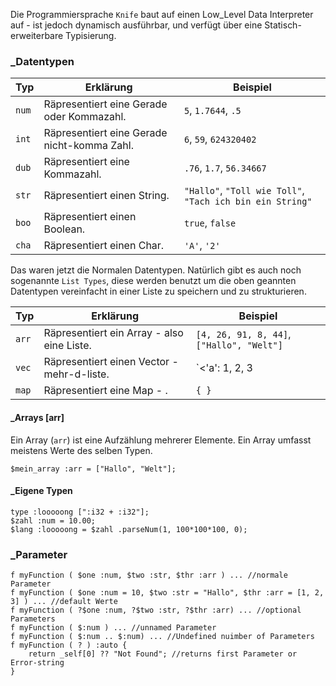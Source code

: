 Die Programmiersprache `Knife` baut auf einen Low_Level Data Interpreter auf - ist jedoch dynamisch ausführbar, und verfügt über eine Statisch-erweiterbare Typisierung.

### _Datentypen

| Typ  | Erklärung                                   | Beispiel                                                     |
| ---  | ---                                         | ---                                                          |
|`num` | Räpresentiert eine Gerade oder Kommazahl.   | `5`, `1.7644`, `.5`                                          |
|`int` | Räpresentiert eine Gerade nicht-komma Zahl. | `6`, `59`, `624320402`                                       |
|`dub` | Räpresentiert eine Kommazahl.               | `.76`, `1.7`, `56.34667`                                     |
|`str` | Räpresentiert einen String.                 | `"Hallo"`, `"Toll wie Toll"`, `"Tach ich bin ein String"`    |
|`boo` | Räpresentiert einen Boolean.                | `true`, `false`                                              |
|`cha` | Räpresentiert einen Char.                   | `'A'`, `'2'`                                                 |

Das waren jetzt die Normalen Datentypen. Natürlich gibt es auch noch sogenannte `List Types`, diese werden benutzt um die oben geannten Datentypen vereinfacht in einer Liste zu speichern und zu strukturieren.

| Typ  | Erklärung                                   | Beispiel                                                     |
| ---  | ---                                         | ---                                                          |
|`arr` | Räpresentiert ein Array - also eine Liste.  | `[4, 26, 91, 8, 44]`, `["Hallo", "Welt"]`                    |
|`vec` | Räpresentiert einen Vector - mehr-d-liste.  | `<'a': 1, 2, 3 | 'b': 3, 2, 1 | 'c': 2, 1, 3 >`              |
|`map` | Räpresentiert eine Map -                 .  | `{ }`                                                        |

#### _Arrays [arr]
Ein Array (`arr`) ist eine Aufzählung mehrerer Elemente. Ein Array umfasst meistens Werte des selben Typen.
```
$mein_array :arr = ["Hallo", "Welt"];
```

#### _Eigene Typen
```
type :looooong [":i32 + :i32"];
$zahl :num = 10.00;
$lang :looooong = $zahl .parseNum(1, 100*100*100, 0);
```

### _Parameter
```
f myFunction ( $one :num, $two :str, $thr :arr ) ... //normale Parameter
f myFunction ( $one :num = 10, $two :str = "Hallo", $thr :arr = [1, 2, 3] ) ... //default Werte
f myFunction ( ?$one :num, ?$two :str, ?$thr :arr) ... //optional Parameters
f myFunction ( $:num ) ... //unnamed Parameter
f myFunction ( $:num .. $:num) ... //Undefined nuimber of Parameters
f myFunction ( ? ) :auto {
    return _self[0] ?? "Not Found"; //returns first Parameter or Error-string
}
```